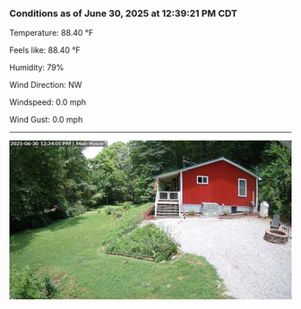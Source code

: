 ### Conditions as of June 30, 2025 at 12:39:21 PM CDT 

Temperature: 88.40 &deg;F

Feels like: 88.40 &deg;F

Humidity: 79%

Wind Direction: NW

Windspeed: 0.0 mph

Wind Gust: 0.0 mph

---

<img src="./images/latest.jpeg"/>

